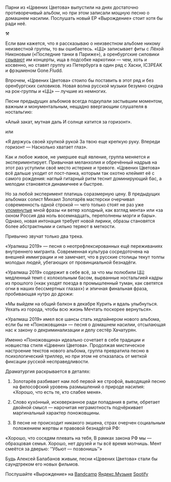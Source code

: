 
​​Парни из «Црвених Цветова» выпустили на днях достаточно противоречивый альбом, но при этом записали мощную песню о домашнем насилии. Послушать новый EP «Вырождение» стоит хотя бы ради неё.

⚒︎

Если вам кажется, что я рассказываю о неизвестном альбоме никому неизвестной группы, то вы ошибаетесь. «ЦЦ» записывает фиты с Лёхой Никоновым («Последние танки в Париже»), а оренбургские силовики [срывают][1] им концерты, ища в подсобке наркотики — чем, хоть и косвенно, но ставят группу из Петербурга в один ряд с Хаски, IC3PEAK и фрэшменом Gone.Fludd. 

Впрочем, «Црвених Цветова» стоило бы поставить в этот ряд и без оренбургских силовиков. Новая волна русской музыки безумно скудна на рок-группы и «ЦЦ» — лучшие из немногих.

Песни предыдущих альбомов всегда подкупали застывшим моментом, важным и монументальным, нещадно ввергающим слушателя в ностальгию: 

«Алый закат, мутная даль
И солнце катится за горизонт».

или

«Я держусь своей хрупкой рукой
За твою еще крепкую руку.
Впереди горизонт —
Насколько хватает глаз».

Как и любое живое, не умершее ещё явление, группа меняется и экспериментирует. Привычная меланхолия и обречённый надрыв на этот раз уступили своё место истерике и тревоге. «Црвених Цветова» всё дальше уходит от пост-панка, которым так охотно клеймят её с самого рождения: наглый гитарный ритм теснит доминирующий бас, а мелодии становятся динамичнее и быстрее.

Но за любой эксперимент платишь соразмерную цену. В предыдущих альбомах солист Михаил Золотарёв мастерски очерчивал современность одной строкой — чего только стоят не раз уже [упомянутые][2] мной фразы «и ветер холодный, как взгляд мента» или «за окном Россия два ноль восемнадцать, переполнены морги и бары». Однако, новая интонация требует новой лирики, образы становятся более абстрактными и сильно теряют в меткости.

Привычно звучат только два трека.

«Уралмаш 2019» — песня о неотрефлексированных ещё переживаниях внутреннего мигранта. Современная культура сосредоточена на внешней иммиграции и не замечает, что в русские столицы текут толпы молодых людей, убегающих от провинциальной безнадёги.

«Уралмаш 2019» содержит в себе всё, за что мы полюбили ЦЦ: медленный темп с колокольным басом, вырванные ностальгией кадры из прошлого («как уходят поезда в промышленный туман, как светятся огни в наших бессмертных глазах») и эпичная финальная фраза, пробивающая нутро до дрожи:

«Мы выйдем на общий балкон в декабре
Курить и вдаль улыбнуться.
Уехать из города, чтобы всю жизнь
Мечтать поскорее вернуться».

«Уралмаш 2019» имел все шансы стать хедлайнером нового альбома, если бы не «Поножовщина» — песня о домашнем насилии, отсылающая нас к закону о декриминализации и делу сестёр Хачатурян.

Именно «Поножовщина» идеально сочетает в себе традиции и новшества стиля «Црвених Цветова». Продолжая мистическое настроение текстов нового альбома, группа превратила песню в психологический триллер, но при этом не отказалась от меткой фиксации русской несправедливости.

Драматургия раскрывается в деталях:

1) Золотарёв разбивает нам лоб первой же строфой, выводящей песню на философский уровень размышлений о природе насилия: «Хорошо, что есть те, кто слабее меня».

2) Слово кухóнный, исковерканное ради попадания в ритм, обретает двойной смысл — нарочитая неграмотность подчёркивает маргинальный характер поножовщины.

3) В песне не происходит никакого экшена, страх очерчен социальным положением жертвы и правовой безнадёгой РФ:

«Хорошо, что соседям плевать на тебя, 
В рамках закона РФ мы — образцовая семья.
Хорошо, нет друзей и ты всё время молчишь.
Мент смеётся за дверью: ‘‘Убьют — позвонишь’’»

Будь Алексей Балабанов живым, песни «Црвених Цветова» стали бы саундтреком его новых фильмов.

Послушайте «Вырождение» на
[Bandcamp][3]
[Яндекс.Музыке][4]
[Spotify][5]

[1]:	https://zona.media/news/2019/03/24/orenbyrg
[2]:	http://sayocean.me/three-songs-about.html
[3]:	https://crvcv.bandcamp.com/album/--7
[4]:	https://music.yandex.ru/album/8553210
[5]:	https://open.spotify.com/album/581utkS3fbTfXmYOkDAji8?si=ggYDCQWzR-iRsG9igg0J_w